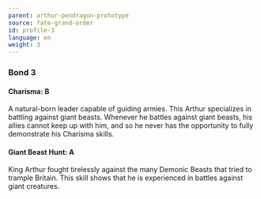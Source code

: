```yaml
---
parent: arthur-pendragon-prototype
source: fate-grand-order
id: profile-3
language: en
weight: 3
---
```


### Bond 3

#### Charisma: B

A natural-born leader capable of guiding armies.
This Arthur specializes in battling against giant beasts. 
Whenever he battles against giant beasts, his allies cannot keep up with him, and so he never has the opportunity to fully demonstrate his Charisma skills.

#### Giant Beast Hunt: A

King Arthur fought tirelessly against the many Demonic Beasts that tried to trample Britain. This skill shows that he is  experienced in battles against giant creatures.
